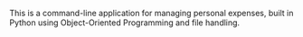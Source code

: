 This is a command-line application for managing personal expenses, built in Python using Object-Oriented Programming and file handling.
